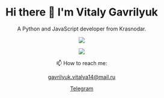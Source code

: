 <h1 align='center'>
  Hi there 👋 I'm Vitaly Gavrilyuk
</h1>

<p align='center'>
  A Python and JavaScript developer from Krasnodar.
</p>

<p align='center'>
<img src="https://github-readme-codewars-stats.herokuapp.com/api/?username=oimatewtf&card&customcolor=bg:2a295b_fg:b500ed_text:fc4646_logo:2a295b_stroke:f75402">
</p>

<p align='center'>
<img src="https://img.shields.io/badge/dynamic/json?style=for-the-badge&labelColor=black&color=%23ffa116&label=Solved&query=solvedOverTotal&url=https%3A%2F%2Fleetcode-badge.vercel.app%2Fapi%2Fusers%2Febanchiche&logo=leetcode&logoColor=yellow)](https://leetcode.com/ebanchiche/">
</p>

<p align='center'>
  📫 How to reach me: 
</p>

<p align='center'>
<a href='mailto:gavrilyuk.vitalya14@mail.ru'>gavrilyuk.vitalya14@mail.ru</a>
</p>

<p align='center'>
<a href='https://t.me/oimatewtf'>Telegram</a>
</p>
